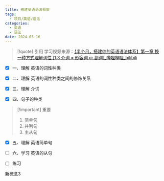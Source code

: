 ```yaml
---
title: 搭建英语语法框架
tags:
  - 项目/英语/语法
categories:
  - 英语
  - 语法
date: 2024-05-16
---
```


> [!quote] 引用
> 学习视频来源：[【半个月，搭建你的英语语法体系】第一章 换一种方式理解词性 [1.3 介词 = 形容词 or 副词]_哔哩哔哩_bilibili](https://www.bilibili.com/video/BV17u4y1k76A/?spm_id_from=pageDriver&vd_source=0af1c24ddc35c7aa9dc1b8f267d33df7)

- [x] 一、理解 英语的词性种类

- [x] 二、理解 英语的词性种类之间的修饰关系

- [x] 三、理解 介词

- [x] 四、句子的种类

> [!important] 重要
> 1. 简单句
> 2. 并列句
> 3. 主从句

- [x] 五、理解 英语简单句

- [ ] 六、学习 英语的从句

- [ ] 练习

新概念3
